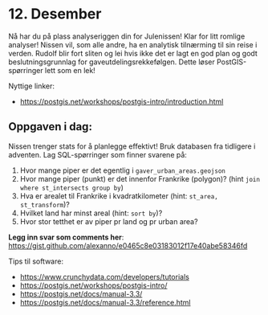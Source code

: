 # 12. Desember
Nå har du på plass analyseriggen din for Julenissen! Klar for litt romlige analyser! Nissen vil, som alle andre, ha en analytisk tilnærming til sin reise i verden. Rudolf blir fort sliten og lei hvis ikke det er lagt en god plan og godt beslutningsgrunnlag for gaveutdelingsrekkefølgen. Dette løser PostGIS-spørringer lett som en lek! 

Nyttige linker:
* https://postgis.net/workshops/postgis-intro/introduction.html


Oppgaven i dag:
---------------
Nissen trenger stats for å planlegge effektivt! Bruk databasen fra tidligere i adventen. Lag SQL-spørringer som finner svarene på:
1. Hvor mange piper er det egentlig i `gaver_urban_areas.geojson`
1. Hvor mange piper (punkt) er det innenfor Frankrike (polygon)? (hint `join where st_intersects group by`)
1. Hva er arealet til Frankrike i kvadratkilometer (hint: `st_area, st_transform`)?
1. Hvilket land har minst areal (hint: `sort by`)?
1. Hvor stor tetthet er av piper pr land og pr urban area?

**Legg inn svar som comments her**: https://gist.github.com/alexanno/e0465c8e03183012f17e40abe58346fd

Tips til software:
* https://www.crunchydata.com/developers/tutorials
* https://postgis.net/workshops/postgis-intro/
* https://postgis.net/docs/manual-3.3/
* https://postgis.net/docs/manual-3.3/reference.html